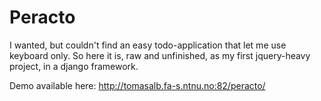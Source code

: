 Peracto
=======

I wanted, but couldn't find an easy todo-application that let me use keyboard only.
So here it is, raw and unfinished, as my first jquery-heavy project, in a django framework.

Demo available here: http://tomasalb.fa-s.ntnu.no:82/peracto/

